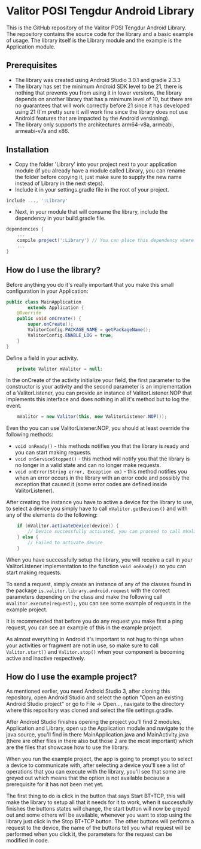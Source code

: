 Valitor POSI Tengdur Android Library
=

This is the GitHub repository of the Valitor POSI Tengdur Android Library. The repository contains the source code for the library and a basic example of usage. The library itself is the Library module and the example is the Application module.

Prerequisites
-

* The library was created using Android Studio 3.0.1 and gradle 2.3.3
* The library has set the minimum Android SDK level to be 21, there is nothing that prevents you from using it in lower versions, the library depends on another library that has a minimum level of 10, but there are no guarantees that will work correctly before 21 since it has developed using 21 (I'm pretty sure it will work fine since the library does not use Android features that are impacted by the Android versioning).
* The library only supports the architectures arm64-v8a, armeabi, armeabi-v7a and x86.

Installation
-

* Copy the folder 'Library' into your project next to your application module (if you already have a module called Library, you can rename the folder before copying it, just make sure to supply the new name instead of Library in the next steps).
* Include it in your settings.gradle file in the root of your project.

```gradle
include ..., ':Library'
```

* Next, in your module that will consume the library, include the dependency in your build.gradle file.

```gradle
dependencies {
    ...
    compile project(':Library') // You can place this dependency where ever you want inside this block 
    ...
}
```

How do I use the library?
-

Before anything you do it's really important that you make this small configuration in your Application:

```java
public class MainApplication
        extends Application {
    @Override
    public void onCreate() {
        super.onCreate();
        ValitorConfig.PACKAGE_NAME = getPackageName();
        ValitorConfig.ENABLE_LOG = true;
    }
}
```

Define a field in your activity.

```java
    private Valitor mValitor = null;
```

In the onCreate of the activity initialize your field, the first parameter to the constructor is your activity and the second parameter is an implementation of a ValitorListener, you can provide an instance of ValitorListener.NOP that implements this interface and does nothing in all it's method but to log the event.

```java
    mValitor = new Valitor(this, new ValitorListener.NOP());
```

Even tho you can use ValitorListener.NOP, you should at least override the following methods:

* ```void onReady()``` - this methods notifies you that the library is ready and you can start making requests.
* ```void onServiceStopped()``` - this method will notify you that the library is no longer in a valid state and can no longer make requests.
* ```void onError(String error, Exception ex)``` - this method notifies you when an error occurs in the library with an error code and possibly the exception that caused it (some error codes are defined inside ValitorListener).

After creating the instance you have to active a device for the library to use, to select a device you simply have to call ```mValitor.getDevices()``` and with any of the elements do the following:

```java
    if (mValitor.activateDevice(device)) {
        // Device successfully activated, you can proceed to call mValitor.start();
    } else {
        // Failed to activate device
    }
``` 

When you have successfully setup the library, you will receive a call in your ValitorListener implementation to the function ```void onReady()``` so you can start making requests.

To send a request, simply create an instance of any of the classes found in the package ```is.valitor.library.android.request``` with the correct parameters depending on the class and make the following call ```mValitor.execute(request);```, you can see some example of requests in the example project.

It is recommended that before you do any request you make first a ping request, you can see an example of this in the example project.

As almost everything in Android it's important to not hug to things when your activities or fragment are not in use, so make sure to call ```Valitor.start()``` and ```Valitor.stop()``` when your component is becoming active and inactive respectively.

How do I use the example project?
-

As mentioned earlier, you need Android Studio 3, after cloning this repository, open Android Studio and select the option "Open an existing Android Studio project" or go to File -> Open..., navigate to the directory where this repository was cloned and select the file settings.gradle.

After Android Studio finishes opening the project you'll find 2 modules, Application and Library, open up the Application module and navigate to the java source, you'll find in there MainApplication.java and MainActivity.java (there are other files in there also but those 2 are the most important) which are the files that showcase how to use the library.

When you run the example project, the app is going to prompt you to select a device to communicate with, after selecting a device you'll see a list of operations that you can execute with the library, you'll see that some are greyed out which means that the option is not available because a prerequisite for it has not been met yet.

The first thing to do is click in the button that says Start BT+TCP, this will make the library to setup all that it needs for it to work, when it successfully finishes the buttons states will change, the start button will now be greyed out and some others will be available, whenever you want to stop using the library just click in the Stop BT+TCP button. The other buttons will perform a request to the device, the name of the buttons tell you what request will be performed when you click it, the parameters for the request can be modified in code.